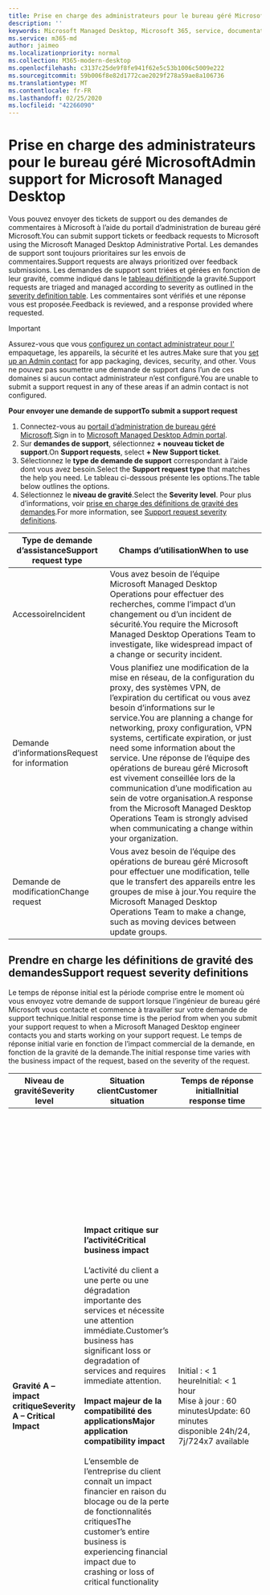 ```yaml
---
title: Prise en charge des administrateurs pour le bureau géré Microsoft
description: ''
keywords: Microsoft Managed Desktop, Microsoft 365, service, documentation
ms.service: m365-md
author: jaimeo
ms.localizationpriority: normal
ms.collection: M365-modern-desktop
ms.openlocfilehash: c3137c25de9f8fe941f62e5c53b1006c5009e222
ms.sourcegitcommit: 59b006f8e82d1772cae2029f278a59ae8a106736
ms.translationtype: MT
ms.contentlocale: fr-FR
ms.lasthandoff: 02/25/2020
ms.locfileid: "42266090"
---
```

# <a name="admin-support-for-microsoft-managed-desktop"></a><span data-ttu-id="b7cfc-103">Prise en charge des administrateurs pour le bureau géré Microsoft</span><span class="sxs-lookup"><span data-stu-id="b7cfc-103">Admin support for Microsoft Managed Desktop</span></span>

<span data-ttu-id="b7cfc-104">Vous pouvez envoyer des tickets de support ou des demandes de commentaires à Microsoft à l’aide du portail d’administration de bureau géré Microsoft.</span><span class="sxs-lookup"><span data-stu-id="b7cfc-104">You can submit support tickets or feedback requests to Microsoft using the Microsoft Managed Desktop Administrative Portal.</span></span> <span data-ttu-id="b7cfc-105">Les demandes de support sont toujours prioritaires sur les envois de commentaires.</span><span class="sxs-lookup"><span data-stu-id="b7cfc-105">Support requests are always prioritized over feedback submissions.</span></span> <span data-ttu-id="b7cfc-106">Les demandes de support sont triées et gérées en fonction de leur gravité, comme indiqué dans le [tableau définition](#sev)de la gravité.</span><span class="sxs-lookup"><span data-stu-id="b7cfc-106">Support requests are triaged and managed according to severity as outlined in the [severity definition table](#sev).</span></span> <span data-ttu-id="b7cfc-107">Les commentaires sont vérifiés et une réponse vous est proposée.</span><span class="sxs-lookup"><span data-stu-id="b7cfc-107">Feedback is reviewed, and a response provided where requested.</span></span> 

>[!IMPORTANT]
><span data-ttu-id="b7cfc-108">Assurez-vous que vous [configurez un contact administrateur pour l'](../get-started/add-admin-contacts.md) empaquetage, les appareils, la sécurité et les autres.</span><span class="sxs-lookup"><span data-stu-id="b7cfc-108">Make sure that you [set up an Admin contact](../get-started/add-admin-contacts.md) for app packaging, devices, security, and other.</span></span> <span data-ttu-id="b7cfc-109">Vous ne pouvez pas soumettre une demande de support dans l’un de ces domaines si aucun contact administrateur n’est configuré.</span><span class="sxs-lookup"><span data-stu-id="b7cfc-109">You are unable to submit a support request in any of these areas if an admin contact is not configured.</span></span>

<span data-ttu-id="b7cfc-110">**Pour envoyer une demande de support**</span><span class="sxs-lookup"><span data-stu-id="b7cfc-110">**To submit a support request**</span></span>
1. <span data-ttu-id="b7cfc-111">Connectez-vous au [portail d’administration de bureau géré Microsoft](https://aka.ms/mwaasportal).</span><span class="sxs-lookup"><span data-stu-id="b7cfc-111">Sign in to [Microsoft Managed Desktop Admin portal](https://aka.ms/mwaasportal).</span></span> 
2. <span data-ttu-id="b7cfc-112">Sur **demandes de support**, sélectionnez **+ nouveau ticket de support**.</span><span class="sxs-lookup"><span data-stu-id="b7cfc-112">On **Support requests**, select **+ New Support ticket**.</span></span>
3. <span data-ttu-id="b7cfc-113">Sélectionnez le **type de demande de support** correspondant à l’aide dont vous avez besoin.</span><span class="sxs-lookup"><span data-stu-id="b7cfc-113">Select the **Support request type** that matches the help you need.</span></span> <span data-ttu-id="b7cfc-114">Le tableau ci-dessous présente les options.</span><span class="sxs-lookup"><span data-stu-id="b7cfc-114">The table below outlines the options.</span></span> 
4. <span data-ttu-id="b7cfc-115">Sélectionnez le **niveau de gravité**.</span><span class="sxs-lookup"><span data-stu-id="b7cfc-115">Select the **Severity level**.</span></span> <span data-ttu-id="b7cfc-116">Pour plus d’informations, voir [prise en charge des définitions de gravité des demandes](#sev).</span><span class="sxs-lookup"><span data-stu-id="b7cfc-116">For more information, see [Support request severity definitions](#sev).</span></span> 

<span data-ttu-id="b7cfc-117">Type de demande d’assistance</span><span class="sxs-lookup"><span data-stu-id="b7cfc-117">Support request type</span></span> | <span data-ttu-id="b7cfc-118">Champs d’utilisation</span><span class="sxs-lookup"><span data-stu-id="b7cfc-118">When to use</span></span>
--- | ---
<span data-ttu-id="b7cfc-119">Accessoire</span><span class="sxs-lookup"><span data-stu-id="b7cfc-119">Incident</span></span> | <span data-ttu-id="b7cfc-120">Vous avez besoin de l’équipe Microsoft Managed Desktop Operations pour effectuer des recherches, comme l’impact d’un changement ou d’un incident de sécurité.</span><span class="sxs-lookup"><span data-stu-id="b7cfc-120">You require the Microsoft Managed Desktop Operations Team to investigate, like widespread impact of a change or security incident.</span></span>
<span data-ttu-id="b7cfc-121">Demande d’informations</span><span class="sxs-lookup"><span data-stu-id="b7cfc-121">Request for information</span></span> | <span data-ttu-id="b7cfc-122">Vous planifiez une modification de la mise en réseau, de la configuration du proxy, des systèmes VPN, de l’expiration du certificat ou vous avez besoin d’informations sur le service.</span><span class="sxs-lookup"><span data-stu-id="b7cfc-122">You are planning a change for networking, proxy configuration, VPN systems, certificate expiration, or just need some information about the service.</span></span> <span data-ttu-id="b7cfc-123">Une réponse de l’équipe des opérations de bureau géré Microsoft est vivement conseillée lors de la communication d’une modification au sein de votre organisation.</span><span class="sxs-lookup"><span data-stu-id="b7cfc-123">A response from the Microsoft Managed Desktop Operations Team is strongly advised when communicating a change within your organization.</span></span>
<span data-ttu-id="b7cfc-124">Demande de modification</span><span class="sxs-lookup"><span data-stu-id="b7cfc-124">Change request</span></span> | <span data-ttu-id="b7cfc-125">Vous avez besoin de l’équipe des opérations de bureau géré Microsoft pour effectuer une modification, telle que le transfert des appareils entre les groupes de mise à jour.</span><span class="sxs-lookup"><span data-stu-id="b7cfc-125">You require the Microsoft Managed Desktop Operations Team to make a change, such as moving devices between update groups.</span></span>

<span id="sev" />

## <a name="support-request-severity-definitions"></a><span data-ttu-id="b7cfc-126">Prendre en charge les définitions de gravité des demandes</span><span class="sxs-lookup"><span data-stu-id="b7cfc-126">Support request severity definitions</span></span>

<span data-ttu-id="b7cfc-127">Le temps de réponse initial est la période comprise entre le moment où vous envoyez votre demande de support lorsque l’ingénieur de bureau géré Microsoft vous contacte et commence à travailler sur votre demande de support technique.</span><span class="sxs-lookup"><span data-stu-id="b7cfc-127">Initial response time is the period from when you submit your support request to when a Microsoft Managed Desktop engineer contacts you and starts working on your support request.</span></span> <span data-ttu-id="b7cfc-128">Le temps de réponse initial varie en fonction de l’impact commercial de la demande, en fonction de la gravité de la demande.</span><span class="sxs-lookup"><span data-stu-id="b7cfc-128">The initial response time varies with the business impact of the request, based on the severity of the request.</span></span>

<span data-ttu-id="b7cfc-129">Niveau de gravité</span><span class="sxs-lookup"><span data-stu-id="b7cfc-129">Severity level</span></span>  | <span data-ttu-id="b7cfc-130">Situation client</span><span class="sxs-lookup"><span data-stu-id="b7cfc-130">Customer situation</span></span> |  <span data-ttu-id="b7cfc-131">Temps de réponse initial</span><span class="sxs-lookup"><span data-stu-id="b7cfc-131">Initial response time</span></span>   | <span data-ttu-id="b7cfc-132">Réponse attendue du client</span><span class="sxs-lookup"><span data-stu-id="b7cfc-132">Expected customer response</span></span>
--- | --- | --- | ---
<span data-ttu-id="b7cfc-133">**Gravité A – impact critique**</span><span class="sxs-lookup"><span data-stu-id="b7cfc-133">**Severity A – Critical Impact**</span></span> |  <span data-ttu-id="b7cfc-134">**Impact critique sur l’activité**</span><span class="sxs-lookup"><span data-stu-id="b7cfc-134">**Critical business impact**</span></span><br><br><span data-ttu-id="b7cfc-135">L’activité du client a une perte ou une dégradation importante des services et nécessite une attention immédiate.</span><span class="sxs-lookup"><span data-stu-id="b7cfc-135">Customer’s business has significant loss or degradation of services and requires immediate attention.</span></span><br><br><span data-ttu-id="b7cfc-136">**Impact majeur de la compatibilité des applications**</span><span class="sxs-lookup"><span data-stu-id="b7cfc-136">**Major application compatibility impact**</span></span><br><br><span data-ttu-id="b7cfc-137">L’ensemble de l’entreprise du client connaît un impact financier en raison du blocage ou de la perte de fonctionnalités critiques</span><span class="sxs-lookup"><span data-stu-id="b7cfc-137">The customer’s entire business is experiencing financial impact due to crashing or loss of critical functionality</span></span> | <span data-ttu-id="b7cfc-138">Initial : < 1 heure</span><span class="sxs-lookup"><span data-stu-id="b7cfc-138">Initial: < 1 hour</span></span><br><span data-ttu-id="b7cfc-139">Mise à jour : 60 minutes</span><span class="sxs-lookup"><span data-stu-id="b7cfc-139">Update: 60 minutes</span></span><br><span data-ttu-id="b7cfc-140">disponible 24h/24, 7j/7</span><span class="sxs-lookup"><span data-stu-id="b7cfc-140">24x7 available</span></span> | <span data-ttu-id="b7cfc-141">Lorsque vous sélectionnez la gravité A, vous confirmez que le problème a un impact important sur l’activité, avec une perte et une dégradation importantes des services.</span><span class="sxs-lookup"><span data-stu-id="b7cfc-141">When you select Severity A, you confirm that the issue has critical business impact, with severe loss and degradation of services.</span></span> <br><br><span data-ttu-id="b7cfc-142">Le problème demande une réponse immédiate et vous vous engagez à effectuer une opération continue 24h/24, 7j/7 chaque jour avec l’équipe de Microsoft jusqu’à la résolution, sinon, Microsoft peut, à sa discrétion, réduire la gravité au niveau B.</span><span class="sxs-lookup"><span data-stu-id="b7cfc-142">The issue demands an immediate response, and you commit to continuous 24x7 operation every day with the Microsoft team until resolution, otherwise, Microsoft may at its discretion decrease the Severity to level B.</span></span><br><br> <span data-ttu-id="b7cfc-143">Vous devez également vous assurer que Microsoft dispose de vos coordonnées précises.</span><span class="sxs-lookup"><span data-stu-id="b7cfc-143">You also ensure that Microsoft has your accurate contact information.</span></span> 
<span data-ttu-id="b7cfc-144">**Gravité B – impact modéré**</span><span class="sxs-lookup"><span data-stu-id="b7cfc-144">**Severity B – Moderate Impact**</span></span> |  <span data-ttu-id="b7cfc-145">**Impact modéré sur l’activité**</span><span class="sxs-lookup"><span data-stu-id="b7cfc-145">**Moderate business impact**</span></span><br><br><span data-ttu-id="b7cfc-146">L’activité du client a une perte ou une dégradation modérée des services, mais le travail peut raisonnablement se poursuivre de manière dégradée.</span><span class="sxs-lookup"><span data-stu-id="b7cfc-146">Customer’s business has moderate loss or degradation of services, but work can reasonably continue in an impaired manner.</span></span><br><br><span data-ttu-id="b7cfc-147">**Impact modéré de la compatibilité des applications**</span><span class="sxs-lookup"><span data-stu-id="b7cfc-147">**Moderate application compatibility impact**</span></span><br><br><span data-ttu-id="b7cfc-148">Un groupe d’entreprise spécifique n’est plus productif en raison du blocage du comportement ou de la perte de fonctionnalités critiques.</span><span class="sxs-lookup"><span data-stu-id="b7cfc-148">A specific business group is no longer productive, due to crashing behavior or loss of critical functionality.</span></span> |  <span data-ttu-id="b7cfc-149">Initial : < 4 heures</span><span class="sxs-lookup"><span data-stu-id="b7cfc-149">Initial: < 4 hours</span></span><br><span data-ttu-id="b7cfc-150">Mise à jour : 12 heures</span><span class="sxs-lookup"><span data-stu-id="b7cfc-150">Update: 12 hours</span></span><br><span data-ttu-id="b7cfc-151">Heures d’ouverture (24x7)</span><span class="sxs-lookup"><span data-stu-id="b7cfc-151">Business hours (24x7 available)</span></span> | <span data-ttu-id="b7cfc-152">Lorsque vous sélectionnez la gravité B, vous confirmez que le problème a un impact modéré sur votre entreprise en matière de perte et de dégradation des services, mais les solutions de contournement permettent une continuité des activités raisonnable, bien qu’temporaire.</span><span class="sxs-lookup"><span data-stu-id="b7cfc-152">When you select Severity B, you confirm that the issue has moderate impact to your business with loss and degradation of services, but workarounds enable reasonable, albeit temporary, business continuity.</span></span> <br><br><span data-ttu-id="b7cfc-153">Le problème exige une réponse urgente.</span><span class="sxs-lookup"><span data-stu-id="b7cfc-153">The issue demands an urgent response.</span></span> <span data-ttu-id="b7cfc-154">Si vous avez choisi 24h/24, 7j/7 lorsque vous soumettez la demande d’assistance, vous vous engagez à effectuer une opération permanente 24h/24, 7j/7 chaque jour avec l’équipe de Microsoft jusqu’à la résolution, dans le cas contraire, Microsoft pourrait réduire la gravité au niveau C. Si vous avez choisi la prise en charge des heures d’ouverture lors de l’envoi d’un incident de gravité B, Microsoft vous contactera pendant les heures d’ouverture uniquement.</span><span class="sxs-lookup"><span data-stu-id="b7cfc-154">If you chose 24x7 when you submit the support request, you commit to a continuous 24x7 operation every day with the Microsoft team until resolution, otherwise, Microsoft might at its discretion decrease the severity to level C. If you chose business-hours support when you submit a Severity B incident, Microsoft will contact you during business hours only.</span></span><br><br><span data-ttu-id="b7cfc-155">Vous devez également vous assurer que Microsoft dispose de vos coordonnées précises.</span><span class="sxs-lookup"><span data-stu-id="b7cfc-155">You also ensure that Microsoft has your accurate contact information.</span></span>
<span data-ttu-id="b7cfc-156">**Gravité C – impact minimal**</span><span class="sxs-lookup"><span data-stu-id="b7cfc-156">**Severity C – Minimal Impact**</span></span> |   <span data-ttu-id="b7cfc-157">**Impact minimal sur l’entreprise**</span><span class="sxs-lookup"><span data-stu-id="b7cfc-157">**Minimum business impact**</span></span><br><br> <span data-ttu-id="b7cfc-158">L’activité du client fonctionne avec des obstacles mineurs de services.</span><span class="sxs-lookup"><span data-stu-id="b7cfc-158">Customer’s business is functioning with minor impediments of services.</span></span><br><br><span data-ttu-id="b7cfc-159">**Impact de la compatibilité des applications mineures**</span><span class="sxs-lookup"><span data-stu-id="b7cfc-159">**Minor application compatibility impact**</span></span><br><br><span data-ttu-id="b7cfc-160">Des utilisateurs potentiellement non liés connaissent des problèmes de compatibilité mineurs qui n’empêchent pas la productivité</span><span class="sxs-lookup"><span data-stu-id="b7cfc-160">Potentially unrelated users experience minor compatibility issues that do not prevent productivity</span></span> |    <span data-ttu-id="b7cfc-161">Initial : < 8 heures</span><span class="sxs-lookup"><span data-stu-id="b7cfc-161">Initial: < 8 hours</span></span><br><span data-ttu-id="b7cfc-162">Mise à jour : 24 heures</span><span class="sxs-lookup"><span data-stu-id="b7cfc-162">Update: 24 hours</span></span><br><span data-ttu-id="b7cfc-163">Heures d'ouverture</span><span class="sxs-lookup"><span data-stu-id="b7cfc-163">Business hours</span></span>  | <span data-ttu-id="b7cfc-164">Lorsque vous sélectionnez gravité C, vous confirmez que le problème a un impact minimal sur votre entreprise avec un obstacle de service mineur.</span><span class="sxs-lookup"><span data-stu-id="b7cfc-164">When you select Severity C, you confirm that the issue has minimum impact to your business with minor impediment of service.</span></span><br><br><span data-ttu-id="b7cfc-165">Pour un incident C de gravité, Microsoft vous contactera pendant les heures d’ouverture uniquement.</span><span class="sxs-lookup"><span data-stu-id="b7cfc-165">For a Severity C incident, Microsoft will contact you during business hours only.</span></span><br><br><span data-ttu-id="b7cfc-166">Vous êtes également assuré que Microsoft dispose de vos coordonnées précises</span><span class="sxs-lookup"><span data-stu-id="b7cfc-166">You also ensure that Microsoft has your accurate contact information</span></span>

<span data-ttu-id="b7cfc-167">Détails supplémentaires :</span><span class="sxs-lookup"><span data-stu-id="b7cfc-167">Additional details:</span></span>
- <span data-ttu-id="b7cfc-168">**Langues de prise en charge** : toutes les prises en charge sont fournies en anglais.</span><span class="sxs-lookup"><span data-stu-id="b7cfc-168">**Support languages** - All support is provided in English.</span></span>
- <span data-ttu-id="b7cfc-169">**Modifications de niveau de gravité** : Microsoft peut rétrograder le niveau de gravité si le client ne peut pas fournir des ressources ou des réponses appropriées pour permettre à Microsoft de continuer à résoudre les problèmes.</span><span class="sxs-lookup"><span data-stu-id="b7cfc-169">**Severity level changes** - Microsoft may downgrade the severity level if the customer is not able to provide adequate resources or responses to enable Microsoft to continue with problem resolution efforts.</span></span> 
- <span data-ttu-id="b7cfc-170">**Heures** d’ouverture : pour la plupart des pays, les heures d’ouverture sont comprises entre 9:00 AM et 5:00 h, heure normale du Pacifique.</span><span class="sxs-lookup"><span data-stu-id="b7cfc-170">**Business hours** - For most countries, business hours are from 9:00 AM to 5:00 PM, Pacific Standard Time.</span></span>
- <span data-ttu-id="b7cfc-171">**Compatibilité des applications** : pour qu’un problème de compatibilité d’application soit pris en considération, il doit y avoir une erreur reproduite de la même version de l’application, entre la version précédente et la version actuelle de Windows ou Office.</span><span class="sxs-lookup"><span data-stu-id="b7cfc-171">**Application compatibility** - For an application compatibility issue to be considered, there must be a reproduceable error, of the same version of the application, between the previous and current version of Windows or Office.</span></span> <span data-ttu-id="b7cfc-172">Pour résoudre les problèmes de compatibilité des applications, Microsoft demande au client un point de contact à utiliser.</span><span class="sxs-lookup"><span data-stu-id="b7cfc-172">To resolve application compatibility issues, Microsoft requires a customer point of contact to work with.</span></span> <span data-ttu-id="b7cfc-173">L’individu doit travailler directement avec notre équipe de suivi rapide pour examiner et résoudre le problème.</span><span class="sxs-lookup"><span data-stu-id="b7cfc-173">The individual must work directly with our Fast Track team to investigate and resolve the issue.</span></span>
- <span data-ttu-id="b7cfc-174">**Temps de réponse client** Si un client n’est pas en mesure de répondre aux exigences de réponse attendues, Microsoft déclassera la demande d’un niveau de gravité vers un minimum de la gravité C. Si un client ne répond pas aux demandes d’action, Microsoft limite et ferme la demande de support dans les 48 heures de la dernière demande.</span><span class="sxs-lookup"><span data-stu-id="b7cfc-174">**Customer response time** If a customer is unable to meet the expected response requirements, Microsoft will downgrade the request by one severity level, to a minimum of Severity C. If a customer is unresponsive to requests for action, Microsoft will mitigate and close the support request within 48 hours of the last request.</span></span>

## <a name="provide-feedback"></a><span data-ttu-id="b7cfc-175">Envoyer des commentaires</span><span class="sxs-lookup"><span data-stu-id="b7cfc-175">Provide feedback</span></span>

<span data-ttu-id="b7cfc-176">Nous apprécions vos commentaires et nous l’utilisons pour améliorer l’expérience du support d’administration.</span><span class="sxs-lookup"><span data-stu-id="b7cfc-176">We appreciate your feedback and use it to improve the admin support experience.</span></span>

<span data-ttu-id="b7cfc-177">Une fois qu’un ticket est dans l’état **atténué** ou **résolu** , vous pouvez partager vos commentaires sur votre expérience avec ce problème particulier.</span><span class="sxs-lookup"><span data-stu-id="b7cfc-177">Once a ticket is in the **Mitigated** or **Resolved** state, you can share your feedback on your experience with that particular issue.</span></span> <span data-ttu-id="b7cfc-178">Pour ce faire, accédez à la page **demandes de support** dans le portail d’administration.</span><span class="sxs-lookup"><span data-stu-id="b7cfc-178">To do this, go to the **Support requests** page in the Admin portal.</span></span> <span data-ttu-id="b7cfc-179">Sélectionnez le ticket spécifique.</span><span class="sxs-lookup"><span data-stu-id="b7cfc-179">Select the specific ticket.</span></span> <span data-ttu-id="b7cfc-180">À la volée qui s’affiche sur le côté droit, sélectionnez l’onglet **Commentaires** et fournissez les informations demandées.</span><span class="sxs-lookup"><span data-stu-id="b7cfc-180">In the fly-in that appears on the right side, select the **Feedback** tab, and provide the requested information.</span></span> <span data-ttu-id="b7cfc-181">Veillez à ne pas inclure d’informations personnelles dans le formulaire de commentaires.</span><span class="sxs-lookup"><span data-stu-id="b7cfc-181">Be careful not to include any personal information in the feedback form.</span></span> <span data-ttu-id="b7cfc-182">Pour plus d’informations sur la confidentialité, consultez la [déclaration de confidentialité de Microsoft](https://privacy.microsoft.com/privacystatement).</span><span class="sxs-lookup"><span data-stu-id="b7cfc-182">For more information about privacy, see the [Microsoft Privacy Statement](https://privacy.microsoft.com/privacystatement).</span></span>

![Formulaire de commentaires](../../media/feedback_form.png)



## <a name="additional-resources"></a><span data-ttu-id="b7cfc-184">Ressources supplémentaires</span><span class="sxs-lookup"><span data-stu-id="b7cfc-184">Additional resources</span></span>
- <span data-ttu-id="b7cfc-185">[Prise en charge de l’utilisateur final pour le bureau géré Microsoft](end-user-support.md).</span><span class="sxs-lookup"><span data-stu-id="b7cfc-185">[End user support for Microsoft Managed Desktop](end-user-support.md).</span></span> 
- <span data-ttu-id="b7cfc-186">[Prise en charge du bureau géré Microsoft](../service-description/support.md).</span><span class="sxs-lookup"><span data-stu-id="b7cfc-186">[Support for Microsoft Managed Desktop](../service-description/support.md).</span></span> 
- <span data-ttu-id="b7cfc-187">Si vous vous abonnez déjà à Microsoft Managed Desktop, vous trouverez des procédures détaillées, des flux de processus, des instructions de travail et des FAQ dans le Guide de l’administrateur de bureau géré Microsoft dans la section **ressources en ligne** du [portail d’administration de bureau géré Microsoft](https://aka.ms/mwaasportal).</span><span class="sxs-lookup"><span data-stu-id="b7cfc-187">If you already subscribe to Microsoft Managed Desktop, you can find detailed procedures, process flows, work instructions, and FAQs in the Microsoft Managed Desktop Admin Guide in the **Online resources** section of the [Microsoft Managed Desktop Admin Portal](https://aka.ms/mwaasportal).</span></span>
